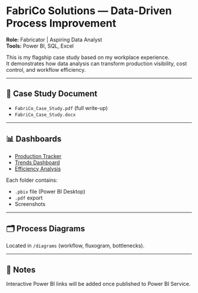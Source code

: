 # FabriCo Solutions — Data-Driven Process Improvement

**Role:** Fabricator | Aspiring Data Analyst  
**Tools:** Power BI, SQL, Excel  

This is my flagship case study based on my workplace experience.  
It demonstrates how data analysis can transform production visibility, cost control, and workflow efficiency.

---

## 📄 Case Study Document
- `FabriCo_Case_Study.pdf` (full write-up)
- `FabriCo_Case_Study.docx`

---

## 📊 Dashboards
- [Production Tracker](dashboards/production-tracker/)  
- [Trends Dashboard](dashboards/trends-dashboard/)  
- [Efficiency Analysis](dashboards/efficiency-analysis/)  

Each folder contains:
- `.pbix` file (Power BI Desktop)  
- `.pdf` export  
- Screenshots  

---

## 🗂️ Process Diagrams
Located in `/diagrams` (workflow, fluxogram, bottlenecks).

---


## 🔗 Notes
Interactive Power BI links will be added once published to Power BI Service.
